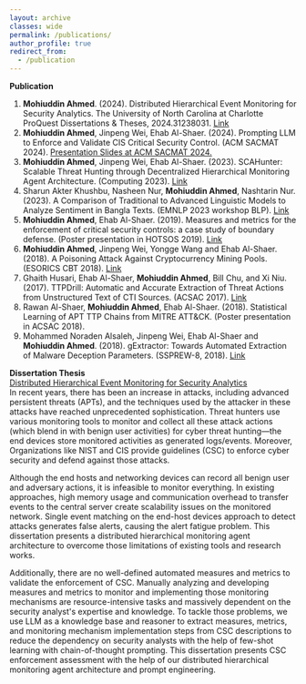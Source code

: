 ```yaml
---
layout: archive
classes: wide
permalink: /publications/
author_profile: true
redirect_from:
  - /publication
---
```

**Publication**
1. **Mohiuddin Ahmed**. (2024). Distributed Hierarchical Event Monitoring for Security Analytics. The University of North Carolina at Charlotte ProQuest Dissertations & Theses, 2024.31238031. [Link](https://www.proquest.com/docview/3047710876/fulltextPDF/663A871EB9DB4724PQ?sourcetype=Dissertations%20&%20Theses)
1. **Mohiuddin Ahmed**, Jinpeng Wei, Ehab Al-Shaer. (2024). Prompting LLM to Enforce and Validate CIS Critical Security Control. (ACM SACMAT 2024). [Presentation Slides at ACM SACMAT 2024.](/../presentation/SACMAT_2024_presentation.pptx)
1. **Mohiuddin Ahmed**, Jinpeng Wei, Ehab Al-Shaer. (2023). SCAHunter: Scalable Threat Hunting through Decentralized Hierarchical Monitoring Agent Architecture. (Computing 2023). [Link](https://doi.org/10.1007/978-3-031-37963-5_88)
1. Sharun Akter Khushbu, Nasheen Nur, **Mohiuddin Ahmed**, Nashtarin Nur. (2023). A Comparison of Traditional to Advanced Linguistic Models to Analyze Sentiment in Bangla Texts. (EMNLP 2023 workshop BLP). [Link](https://aclanthology.org/2023.banglalp-1.38/)
1. **Mohiuddin Ahmed**, Ehab Al-Shaer. (2019). Measures and metrics for the enforcement of critical security controls: a case study of boundary defense. (Poster presentation in HOTSOS 2019). [Link](https://dl.acm.org/doi/abs/10.1145/3314058.3317730)
1. **Mohiuddin Ahmed**, Jinpeng Wei, Yongge Wang and Ehab Al-Shaer. (2018). A Poisoning Attack Against Cryptocurrency Mining Pools. (ESORICS CBT 2018). [Link](https://link.springer.com/chapter/10.1007/978-3-030-00305-0_11)
1. Ghaith Husari, Ehab Al-Shaer, **Mohiuddin Ahmed**, Bill Chu, and Xi Niu. (2017). TTPDrill: Automatic and Accurate Extraction of Threat Actions from Unstructured Text of CTI Sources. (ACSAC 2017). [Link](https://dl.acm.org/doi/abs/10.1145/3134600.3134646) 
1. Rawan Al-Shaer, **Mohiuddin Ahmed**, Ehab Al-Shaer. (2018). Statistical Learning of APT TTP Chains from MITRE ATT&CK. (Poster presentation in ACSAC 2018).
1. Mohammed Noraden Alsaleh, Jinpeng Wei, Ehab Al-Shaer and **Mohiuddin Ahmed**.  (2018). gExtractor: Towards Automated Extraction of Malware Deception Parameters. (SSPREW-8, 2018). [Link](https://dl.acm.org/doi/abs/10.1145/3289239.3289244)

**Dissertation Thesis**<br>
[Distributed Hierarchical Event Monitoring for Security Analytics](https://www.proquest.com/docview/3047710876/fulltextPDF/663A871EB9DB4724PQ?sourcetype=Dissertations%20&%20Theses)<br>
In recent years, there has been an increase in attacks, including advanced persistent threats (APTs), and the techniques used by the attacker in these attacks have reached unprecedented sophistication. Threat hunters use various monitoring tools to monitor and collect all these attack actions (which blend in with benign user activities) for cyber threat hunting—the end devices store monitored activities as generated logs/events. Moreover, Organizations like NIST and CIS provide guidelines (CSC) to enforce cyber security and defend against those attacks.

Although the end hosts and networking devices can record all benign user and adversary actions, it is infeasible to monitor everything. In existing approaches, high memory usage and communication overhead to transfer events to the central server create scalability issues on the monitored network. Single event matching on the end-host devices approach to detect attacks generates false alerts, causing the alert fatigue problem. This dissertation presents a distributed hierarchical monitoring agent architecture to overcome those limitations of existing tools and research works.

Additionally, there are no well-defined automated measures and metrics to validate the enforcement of CSC. Manually analyzing and developing measures and metrics to monitor and implementing those monitoring mechanisms are resource-intensive tasks and massively dependent on the security analyst's expertise and knowledge. To tackle those problems, we use LLM as a knowledge base and reasoner to extract measures, metrics, and monitoring mechanism implementation steps from CSC descriptions to reduce the dependency on security analysts with the help of few-shot learning with chain-of-thought prompting. This dissertation presents CSC enforcement assessment with the help of our distributed hierarchical monitoring agent architecture and prompt engineering.